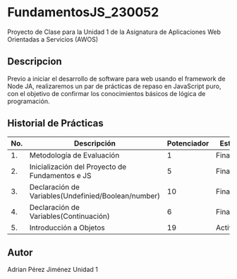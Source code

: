 # FundamentosJS_230052
Proyecto de Clase para la Unidad 1 de la Asignatura de Aplicaciones Web Orientadas a Servicios (AWOS)

## Descripcion

Previo a iniciar el desarrollo de software para web usando el framework de Node JA, realizaremos un par de prácticas de repaso en JavaScript puro, con el objetivo de confirmar los conocimientos básicos de lógica de programación.

## Historial de Prácticas
|No.|Descripción|Potenciador|Estatus|
|----|----|----|----|
|1.|Metodología de Evaluación|1|Finalizada|
|2.|Inicialización del Proyecto de Fundamentos e JS|5|Finalizada|
|3.|Declaración de Variables(Undefinied/Boolean/number)|10|Finalizada|
|4.|Declaración de Variables(Continuación)|6|Finalizada|
|5.|Introducción a Objetos|19|Activa|
## Autor
Adrian Pérez Jiménez
Unidad 1
